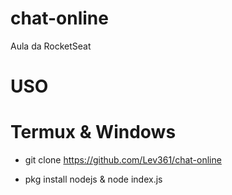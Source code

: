 # chat-online
 Aula da RocketSeat

# USO

# Termux & Windows 

- git clone https://github.com/Lev361/chat-online

- pkg install nodejs
          &
    node index.js

